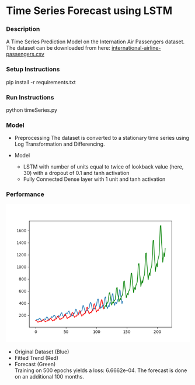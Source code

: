 # Time Series Forecast using LSTM

### Description
A Time Series Prediction Model on the Internation Air Passengers dataset. <br />
The dataset can be downloaded from here: [international-airline-passengers.csv](https://datamarket.com/data/set/22u3/international-airline-passengers-monthly-totals-in-thousands-jan-49-dec-60#!ds=22u3&display=line)

### Setup Instructions
pip install -r requirements.txt

### Run Instructions
python timeSeries.py

### Model
- Preprocessing
The dataset is converted to a stationary time series using Log Transformation and Differencing.

- Model
  - LSTM with number of units equal to twice of lookback value (here, 30) with a dropout of 0.1 and tanh activation
  - Fully Connected Dense layer with 1 unit and tanh activation
  
### Performance
![Plot](https://github.com/mayankpoddar/time_series_forecast/blob/master/dataset.png)
- Original Dataset (Blue)
- Fitted Trend (Red)
- Forecast (Green) <br />
Training on 500 epochs yields a loss: 6.6662e-04. The forecast is done on an additional 100 months.
